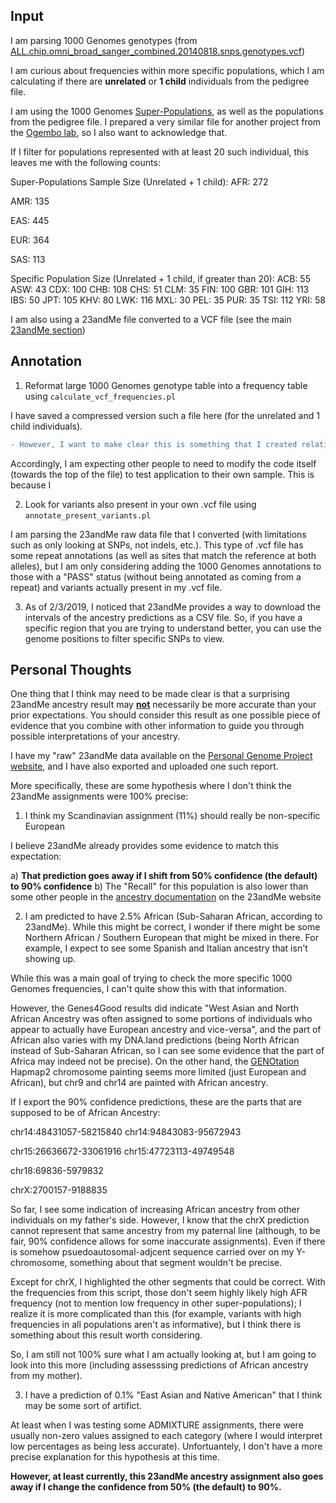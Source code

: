 Input
-----------

I am parsing 1000 Genomes genotypes (from [ALL.chip.omni_broad_sanger_combined.20140818.snps.genotypes.vcf](ftp://ftp-trace.ncbi.nih.gov/1000genomes/ftp/release/20130502/supporting/hd_genotype_chip/ALL.chip.omni_broad_sanger_combined.20140818.snps.genotypes.vcf))

I am curious about frequencies within more specific populations, which I am calculating if there are **unrelated** or **1 child** individuals from the pedigree file.

I am using the 1000 Genomes [Super-Populations](http://www.internationalgenome.org/category/population/), as well as the populations from the pedigree file.  I prepared a very similar file for another project from the [Ogembo lab](https://www.cityofhope.org/people/ogembo-javier), so I also want to acknowledge that.

If I filter for populations represented with at least 20 such individual, this leaves me with the following counts:

Super-Populations Sample Size (Unrelated + 1 child):
AFR: 272

AMR: 135

EAS: 445

EUR: 364

SAS: 113

Specific Population Size (Unrelated + 1 child, if greater than 20):
ACB: 55
ASW: 43
CDX: 100
CHB: 108
CHS: 51
CLM: 35
FIN: 100
GBR: 101
GIH: 113
IBS: 50
JPT: 105
KHV: 80
LWK: 116
MXL: 30
PEL: 35
PUR: 35
TSI: 112
YRI: 58

I am also using a 23andMe file converted to a VCF file (see the main [23andMe section](https://github.com/cwarden45/DTC_Scripts/tree/master/23andMe))

Annotation
-----------

1) Reformat large 1000 Genomes genotype table into a frequency table using `calculate_vcf_frequencies.pl`

I have saved a compressed version such a file here (for the unrelated and 1 child individuals).

```diff
- However, I want to make clear this is something that I created relatively quickly for my own purposes, so this is not equilvlant to something coming from the 1000 Genomes project (which has been subject to many more questions and testing).
```

Accordingly, I am expecting other people to need to modify the code itself (towards the top of the file) to test application to their own sample.  This is because I 

2) Look for variants also present in your own .vcf file using `annotate_present_variants.pl`

I am parsing the 23andMe raw data file that I converted (with limitations such as only looking at SNPs, not indels, etc.).  This type of .vcf file has some repeat annotations (as well as sites that match the reference at both alleles), but I am only considering adding the 1000 Genomes annotations to those with a "PASS" status (without being annotated as coming from a repeat) and variants actually present in my .vcf file.

3) As of 2/3/2019, I noticed that 23andMe provides a way to download the intervals of the ancestry predictions as a CSV file.  So, if you have a specific region that you are trying to understand better, you can use the genome positions to filter specific SNPs to view.

Personal Thoughts
-----------------

One thing that I think may need to be made clear is that a surprising 23andMe ancestry result may <b><u>not</b></u> necessarily be more accurate than your prior expectations.  You should consider this result as one possible piece of evidence that you combine with other information to guide you through possible interpretations of your ancestry.

I have my "raw" 23andMe data available on the [Personal Genome Project website](https://my.pgp-hms.org/profile/hu832966), and I have also exported and uploaded one such report.

More specifically, these are some hypothesis where I don't think the 23andMe assignments were 100% precise:

1) I think my Scandinavian assignment (11%) should really be non-specific European

I believe 23andMe already provides some evidence to match this expectation:

a) **That prediction goes away if I shift from 50% confidence (the default) to 90% confidence**
b) The "Recall" for this population is also lower than some other people in the [ancestry documentation](https://www.23andme.com/ancestry-composition-guide/) on the 23andMe website

2) I am predicted to have 2.5% African (Sub-Saharan African, according to 23andMe).  While this might be correct, I wonder if there might be some Northern African / Southern European that might be mixed in there.  For example, I expect to see some Spanish and Italian ancestry that isn't showing up.

While this was a main goal of trying to check the more specific 1000 Genomes frequencies, I can't quite show this with that information.

However, the Genes4Good results did indicate "West Asian and North African Ancestry was often assigned to some portions of individuals who appear to actually have European ancestry and vice-versa", and the part of African also varies with my DNA.land predictions (being North African instead of Sub-Saharan African, so I can see some evidence that the part of Africa may indeed not be precise).  On the other hand, the [GENOtation](http://genotation.stanford.edu/) Hapmap2 chromosome painting seems more limited (just European and African), but chr9 and chr14 are painted with African ancestry.

If I export the 90% confidence predictions, these are the parts that are supposed to be of African Ancestry:

chr14:48431057-58215840
chr14:94843083-95672943

chr15:26636672-33061916
chr15:47723113-49749548

chr18:69836-5979832

chrX:2700157-9188835

So far, I see some indication of increasing African ancestry from other individuals on my father's side.  However, I know that the chrX prediction cannot represent that same ancestry from my paternal line (although, to be fair, 90% confidence allows for some inaccurate assignments).  Even if there is somehow psuedoautosomal-adjcent sequence carried over on my Y-chromosome, something about that segment wouldn't be precise.

Except for chrX, I highlighted the other segments that could be correct.  With the frequencies from this script, those don't seem highly likely high AFR frequency (not to mention low frequency in other super-populations); I realize it is more complicated than this (for example, variants with high frequencies in all populations aren't as informative), but I think there is something about this result worth considering.

So, I am still not 100% sure what I am actually looking at, but I am going to look into this more (including assesssing predictions of African ancestry from my mother).

3) I have a prediction of 0.1% "East Asian and Native American" that I think may be some sort of artifict.

At least when I was testing some ADMIXTURE assignments, there were usually non-zero values assigned to each category (where I would interpret low percentages as being less accurate).  Unfortuantely, I don't have a more precise explanation for this hypothesis at this time.

**However, at least currently, this 23andMe ancestry assignment also goes away if I change the confidence from 50% (the default) to 90%.**
